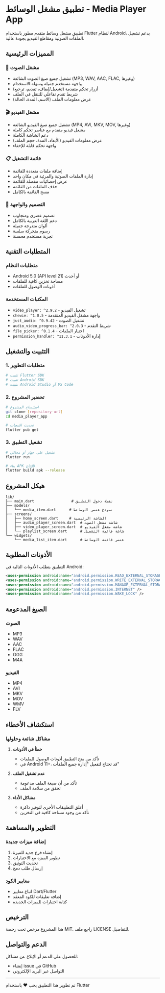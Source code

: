 # تطبيق مشغل الوسائط - Media Player App

تطبيق مشغل وسائط متقدم مطور باستخدام Flutter لنظام Android، يدعم تشغيل الملفات الصوتية ومقاطع الفيديو بجودة عالية.

## المميزات الرئيسية

### 🎵 مشغل الصوت
- تشغيل جميع صيغ الصوت الشائعة (MP3, WAV, AAC, FLAC, وغيرها)
- واجهة مستخدم جميلة وسهلة الاستخدام
- أزرار تحكم متقدمة (تشغيل/إيقاف، تقديم، ترجيع)
- شريط تقدم تفاعلي للتنقل في الملف
- عرض معلومات الملف (الاسم، المدة، الحالة)

### 🎬 مشغل الفيديو
- تشغيل جميع صيغ الفيديو الشائعة (MP4, AVI, MKV, MOV, وغيرها)
- مشغل فيديو متقدم مع عناصر تحكم كاملة
- دعم الشاشة الكاملة
- عرض معلومات الفيديو (الأبعاد، المدة، حجم الملف)
- واجهة تحكم قابلة للإخفاء

### 📋 قائمة التشغيل
- إضافة ملفات متعددة للقائمة
- إدارة الملفات الصوتية والمرئية في مكان واحد
- عرض إحصائيات مفصلة للقائمة
- حذف الملفات من القائمة
- مسح القائمة بالكامل

### 🎨 التصميم والواجهة
- تصميم عصري ومتجاوب
- دعم اللغة العربية بالكامل
- ألوان متدرجة جميلة
- رسوم متحركة سلسة
- تجربة مستخدم محسنة

## المتطلبات التقنية

### متطلبات النظام
- Android 5.0 (API level 21) أو أحدث
- مساحة تخزين كافية للملفات
- أذونات الوصول للملفات

### المكتبات المستخدمة
- `video_player: ^2.9.2` - تشغيل الفيديو
- `chewie: ^1.8.5` - واجهة مشغل الفيديو المتقدمة
- `just_audio: ^0.9.42` - تشغيل الصوت
- `audio_video_progress_bar: ^2.0.3` - شريط التقدم
- `file_picker: ^8.1.4` - اختيار الملفات
- `permission_handler: ^11.3.1` - إدارة الأذونات

## التثبيت والتشغيل

### 1. متطلبات التطوير
```bash
# تثبيت Flutter SDK
# تثبيت Android SDK
# تثبيت Android Studio أو VS Code
```

### 2. تحضير المشروع
```bash
# استنساخ المشروع
git clone [repository-url]
cd media_player_app

# تحديث التبعيات
flutter pub get
```

### 3. تشغيل التطبيق
```bash
# تشغيل على جهاز أو محاكي
flutter run

# بناء APK للإنتاج
flutter build apk --release
```

## هيكل المشروع

```
lib/
├── main.dart                 # نقطة دخول التطبيق
├── models/
│   └── media_item.dart      # نموذج عنصر الوسائط
├── screens/
│   ├── home_screen.dart     # الشاشة الرئيسية
│   ├── audio_player_screen.dart  # شاشة مشغل الصوت
│   ├── video_player_screen.dart  # شاشة مشغل الفيديو
│   └── playlist_screen.dart      # شاشة قائمة التشغيل
└── widgets/
    └── media_list_item.dart      # عنصر قائمة الوسائط
```

## الأذونات المطلوبة

التطبيق يتطلب الأذونات التالية في Android:

```xml
<uses-permission android:name="android.permission.READ_EXTERNAL_STORAGE" />
<uses-permission android:name="android.permission.WRITE_EXTERNAL_STORAGE" />
<uses-permission android:name="android.permission.MANAGE_EXTERNAL_STORAGE" />
<uses-permission android:name="android.permission.INTERNET" />
<uses-permission android:name="android.permission.WAKE_LOCK" />
```

## الصيغ المدعومة

### الصوت
- MP3
- WAV
- AAC
- FLAC
- OGG
- M4A

### الفيديو
- MP4
- AVI
- MKV
- MOV
- WMV
- FLV

## استكشاف الأخطاء

### مشاكل شائعة وحلولها

1. **خطأ في الأذونات**
   - تأكد من منح التطبيق أذونات الوصول للملفات
   - في Android 11+، قد تحتاج لتفعيل "إدارة جميع الملفات"

2. **عدم تشغيل الملف**
   - تأكد من أن صيغة الملف مدعومة
   - تحقق من سلامة الملف

3. **مشاكل الأداء**
   - أغلق التطبيقات الأخرى لتوفير ذاكرة
   - تأكد من وجود مساحة كافية في التخزين

## التطوير والمساهمة

### إضافة ميزات جديدة
1. إنشاء فرع جديد للميزة
2. تطوير الميزة مع الاختبارات
3. تحديث التوثيق
4. إرسال طلب دمج

### معايير الكود
- اتباع معايير Dart/Flutter
- إضافة تعليقات للكود المعقد
- كتابة اختبارات للميزات الجديدة

## الترخيص

هذا المشروع مرخص تحت رخصة MIT. راجع ملف LICENSE للتفاصيل.

## الدعم والتواصل

للحصول على الدعم أو الإبلاغ عن مشاكل:
- إنشاء issue في GitHub
- التواصل عبر البريد الإلكتروني

---

تم تطوير هذا التطبيق بحب ❤️ باستخدام Flutter

